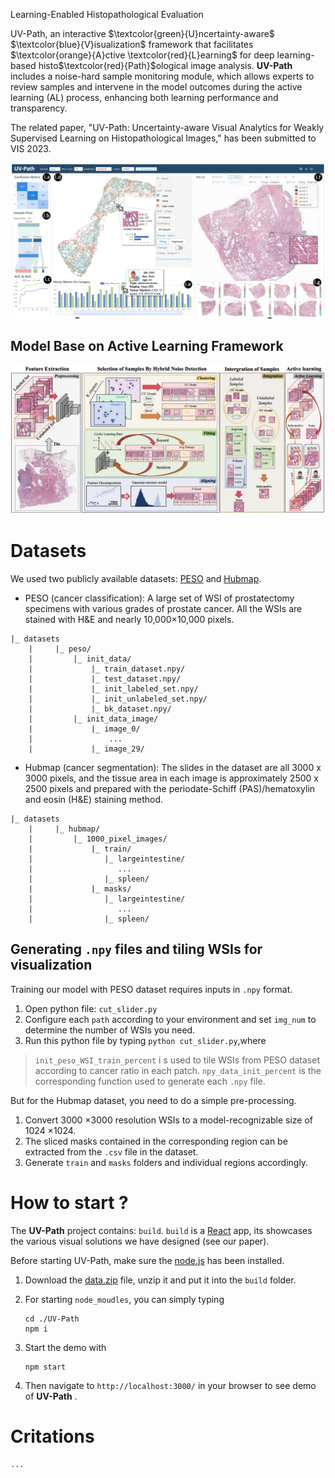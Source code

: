 Learning-Enabled Histopathological Evaluation

UV-Path, an interactive  $\textcolor{green}{U}ncertainty-aware$ $\textcolor{blue}{V}isualization$ framework that facilitates $\textcolor{orange}{A}ctive \textcolor{red}{L}earning$ for deep learning-based histo$\textcolor{red}{Path}$ological image analysis. **UV-Path** includes a noise-hard sample monitoring module, which allows experts to review samples and intervene in the model outcomes during the active learning (AL) process, enhancing both learning performance and transparency.

The related paper, "UV-Path: Uncertainty-aware Visual Analytics for Weakly Supervised Learning on Histopathological Images," has been submitted to VIS 2023.

![main](docs/main.png)

## Model Base on Active Learning Framework

![main](docs/model.png)

# Datasets

We used two publicly available datasets: [PESO](https://zenodo.org/record/1485967#.Yz2NbuzMJ_A) and [Hubmap](https://www.kaggle.com/competitions/hubmap-organ-segmentation/data?select=train.csv).

- PESO (cancer classification):  A large set of WSI of prostatectomy specimens with various grades of prostate cancer. All the WSIs are stained with H&E and nearly 10,000×10,000 pixels.

```
|_ datasets
    |     |_ peso/
    |         |_ init_data/
    |             |_ train_dataset.npy/
    |             |_ test_dataset.npy/
    |             |_ init_labeled_set.npy/
    |             |_ init_unlabeled_set.npy/
    |             |_ bk_dataset.npy/
    |         |_ init_data_image/
    |             |_ image_0/
    |                 ...
    |             |_ image_29/
```

- Hubmap (cancer segmentation):  The slides in the dataset are all 3000 x 3000 pixels, and the tissue area in each image is approximately 2500 x 2500 pixels and prepared with the periodate-Schiff (PAS)/hematoxylin and eosin (H&E) staining method.

```
|_ datasets
    |     |_ hubmap/
    |         |_ 1000_pixel_images/
    |             |_ train/
    |                |_ largeintestine/
    |                   ...
    |                |_ spleen/
    |             |_ masks/
    |                |_ largeintestine/
    |                   ...
    |                |_ spleen/
```

## Generating `.npy` files and tiling WSIs for visualization

Training our model with PESO dataset requires inputs in `.npy` format.

1. Open python file: `cut_slider.py`
2. Configure each `path` according to your environment and set `img_num` to determine the number of WSIs you need.
3. Run this python file by typing `python cut_slider.py`,where

> `init_peso_WSI_train_percent` i s used to tile WSIs from PESO dataset according to cancer ratio in each patch. `npy_data_init_percent` is the corresponding function used to generate each `.npy` file.

But for the Hubmap dataset, you need to do a simple pre-processing.

1. Convert 3000 ×3000 resolution WSIs to a model-recognizable size of 1024 ×1024.
2. The sliced masks contained in the corresponding region can be extracted from the `.csv` file in the dataset.
3. Generate `train` and `masks` folders and individual regions accordingly.

# How to start ?

The **UV-Path** project contains: `build`. `build` is a [React](https://react.dev/) app, its showcases the various visual solutions we have designed (see our paper).

Before starting UV-Path, make sure the [node.js]([nodejs.org](https://nodejs.org/en)) has been installed.

1. Download the [data.zip]() file, unzip it and put it into the `build` folder.
2. For starting `node_moudles`, you can simply typing

   ```
   cd ./UV-Path
   npm i
   ```
3. Start the demo with

   ```
   npm start
   ```
4. Then navigate to `http://localhost:3000/` in your browser to see demo of **UV-Path** .

# Critations

```
...
```
